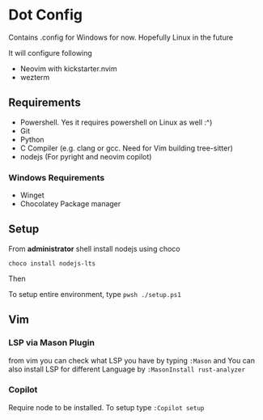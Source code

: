 # Dot Config

Contains .config for Windows for now. Hopefully Linux in the future

It will configure following

- Neovim with kickstarter.nvim
- wezterm

## Requirements

- Powershell. Yes it requires powershell on Linux as well :^)
- Git
- Python
- C Compiler (e.g. clang or gcc. Need for Vim building tree-sitter)
- nodejs (For pyright and neovim copilot)

### Windows Requirements

- Winget
- Chocolatey Package manager

## Setup

From **administrator** shell install nodejs using choco

```pwsh
choco install nodejs-lts
```

Then

To setup entire environment, type `pwsh ./setup.ps1`

## Vim

### LSP via Mason Plugin
from vim you can check what LSP you have by typing `:Mason` and You can also install LSP
for different Language by `:MasonInstall rust-analyzer`

### Copilot

Require node to be installed. To setup type `:Copilot setup`
